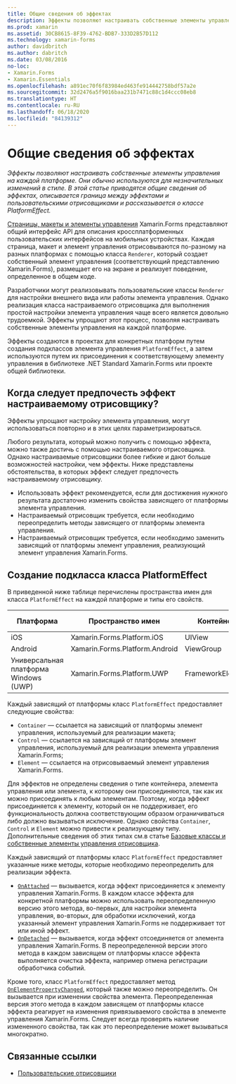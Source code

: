 ```yaml
---
title: Общие сведения об эффектах
description: Эффекты позволяют настраивать собственные элементы управления на каждой платформе. Они обычно используются для незначительных изменений в стиле. В этой статье приводятся общие сведения об эффектах, описывается граница между эффектами и пользовательскими отрисовщиками и рассказывается о классе PlatformEffect.
ms.prod: xamarin
ms.assetid: 30CB8615-8F39-4762-BDB7-333D2B57D112
ms.technology: xamarin-forms
author: davidbritch
ms.author: dabritch
ms.date: 03/08/2016
no-loc:
- Xamarin.Forms
- Xamarin.Essentials
ms.openlocfilehash: a891ec70f6f83984ed463fe914442758bdf57a2e
ms.sourcegitcommit: 32d2476a5f9016baa231b7471c88c1d4ccc08eb8
ms.translationtype: HT
ms.contentlocale: ru-RU
ms.lasthandoff: 06/18/2020
ms.locfileid: "84139312"
---
```

# <a name="introduction-to-effects"></a>Общие сведения об эффектах

_Эффекты позволяют настраивать собственные элементы управления на каждой платформе. Они обычно используются для незначительных изменений в стиле. В этой статье приводятся общие сведения об эффектах, описывается граница между эффектами и пользовательскими отрисовщиками и рассказывается о классе PlatformEffect._

[Страницы, макеты и элементы управления](~/xamarin-forms/user-interface/controls/index.md) Xamarin.Forms представляют общий интерфейс API для описания кроссплатформенных пользовательских интерфейсов на мобильных устройствах. Каждая страница, макет и элемент управления отрисовываются по-разному на разных платформах с помощью класса `Renderer`, который создает собственный элемент управления (соответствующий представлению Xamarin.Forms), размещает его на экране и реализует поведение, определенное в общем коде.

Разработчики могут реализовывать пользовательские классы `Renderer` для настройки внешнего вида или работы элемента управления. Однако реализация класса настраиваемого отрисовщика для выполнения простой настройки элемента управления чаще всего является довольно трудоемкой. Эффекты упрощают этот процесс, позволяя настраивать собственные элементы управления на каждой платформе.

Эффекты создаются в проектах для конкретных платформ путем создания подклассов элемента управления `PlatformEffect`, а затем используются путем их присоединения к соответствующему элементу управления в библиотеке .NET Standard Xamarin.Forms или проекте общей библиотеки.

## <a name="why-use-an-effect-over-a-custom-renderer"></a>Когда следует предпочесть эффект настраиваемому отрисовщику?

Эффекты упрощают настройку элемента управления, могут использоваться повторно и в этих целях параметризироваться.

Любого результата, который можно получить с помощью эффекта, можно также достичь с помощью настраиваемого отрисовщика. Однако настраиваемые отрисовщики более гибкие и дают больше возможностей настройки, чем эффекты. Ниже представлены обстоятельства, в которых эффект следует предпочесть настраиваемому отрисовщику.

- Использовать эффект рекомендуется, если для достижения нужного результата достаточно изменить свойства зависящего от платформы элемента управления.
- Настраиваемый отрисовщик требуется, если необходимо переопределить методы зависящего от платформы элемента управления.
- Настраиваемый отрисовщик требуется, если необходимо заменить зависящий от платформы элемент управления, реализующий элемент управления Xamarin.Forms.

## <a name="subclassing-the-platformeffect-class"></a>Создание подкласса класса PlatformEffect

В приведенной ниже таблице перечислены пространства имен для класса `PlatformEffect` на каждой платформе и типы его свойств.

|Платформа|Пространство имен|Контейнер|Элемент управления|
|--- |--- |--- |--- |
|iOS|Xamarin.Forms.Platform.iOS|UIView|UIView|
|Android|Xamarin.Forms.Platform.Android|ViewGroup|Просмотр|
|Универсальная платформа Windows (UWP)|Xamarin.Forms.Platform.UWP|FrameworkElement|FrameworkElement|

Каждый зависящий от платформы класс `PlatformEffect` предоставляет следующие свойства:

- `Container` — ссылается на зависящий от платформы элемент управления, используемый для реализации макета;
- `Control` — ссылается на зависящий от платформы элемент управления, используемый для реализации элемента управления Xamarin.Forms;
- `Element` — ссылается на отрисовываемый элемент управления Xamarin.Forms.

Для эффектов не определены сведения о типе контейнера, элемента управления или элемента, к которому они присоединяются, так как их можно присоединять к любым элементам. Поэтому, когда эффект присоединяется к элементу, который он не поддерживает, его функциональность должна соответствующим образом ограничиваться либо должно вызываться исключение. Однако свойства `Container`, `Control` и `Element` можно привести к реализующему типу. Дополнительные сведения об этих типах см.в статье [Базовые классы и собственные элементы управления отрисовщика](~/xamarin-forms/app-fundamentals/custom-renderer/renderers.md).

Каждый зависящий от платформы класс `PlatformEffect` предоставляет указанные ниже методы, которые необходимо переопределить для реализации эффекта.

- [`OnAttached`](xref:Xamarin.Forms.Effect.OnAttached) — вызывается, когда эффект присоединяется к элементу управления Xamarin.Forms. В каждом классе эффекта для конкретной платформы можно использовать переопределенную версию этого метода, во-первых, для настройки элемента управления, во-вторых, для обработки исключений, когда указанный элемент управления Xamarin.Forms не поддерживает тот или иной эффект.
- [`OnDetached`](xref:Xamarin.Forms.Effect.OnDetached) — вызывается, когда эффект отсоединяется от элемента управления Xamarin.Forms. В переопределенной версии этого метода в каждом зависящем от платформы классе эффекта выполняется очистка эффекта, например отмена регистрации обработчика событий.

Кроме того, класс `PlatformEffect` предоставляет метод [`OnElementPropertyChanged`](xref:Xamarin.Forms.PlatformEffect`2.OnElementPropertyChanged(System.ComponentModel.PropertyChangedEventArgs)), который также можно переопределить. Он вызывается при изменении свойства элемента. Переопределенная версия этого метода в каждом зависящем от платформы классе эффекта реагирует на изменения привязываемого свойства в элементе управления Xamarin.Forms. Следует всегда проверять наличие измененного свойства, так как это переопределение может вызываться многократно.

## <a name="related-links"></a>Связанные ссылки

- [Пользовательские отрисовщики](~/xamarin-forms/app-fundamentals/custom-renderer/index.md)
